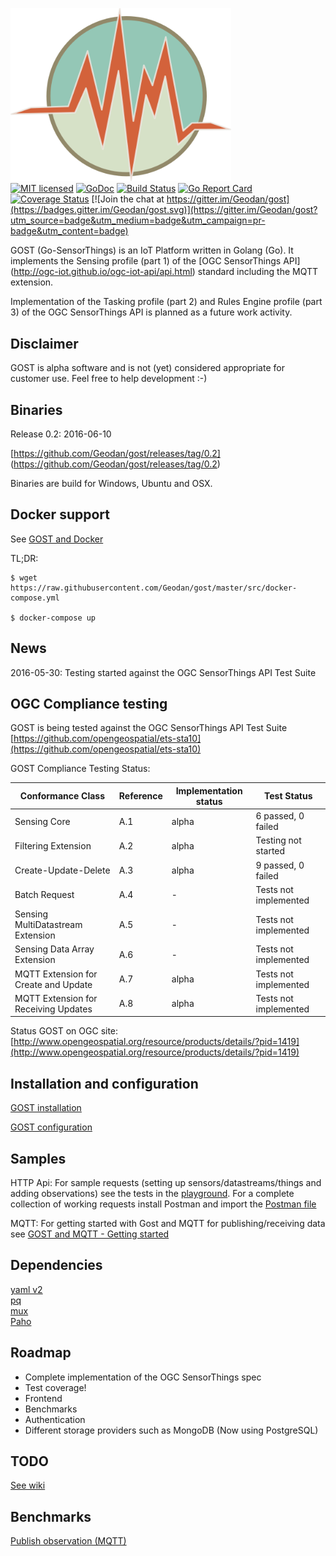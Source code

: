 <img src="src/client/assets/img/icon.png" width="353"><br />
[![MIT licensed](https://img.shields.io/badge/license-MIT-blue.svg)](https://github.com/Geodan/gost/blob/master/LICENSE)
[![GoDoc](https://godoc.org/github.com/Geodan/gost?status.svg)](https://godoc.org/github.com/Geodan/gost)
[![Build Status](http://beta.drone.io/api/badges/drone/drone/status.svg)](https://drone.io/github.com/Geodan/gost/latest)
[![Go Report Card](https://goreportcard.com/badge/geodan/gost)](https://goreportcard.com/report/geodan/gost)
[![Coverage Status](https://coveralls.io/repos/github/Geodan/gost/badge.svg?branch=master)](https://coveralls.io/github/Geodan/gost?branch=master)
[![Join the chat at https://gitter.im/Geodan/gost](https://badges.gitter.im/Geodan/gost.svg)](https://gitter.im/Geodan/gost?utm_source=badge&utm_medium=badge&utm_campaign=pr-badge&utm_content=badge)<br />

GOST (Go-SensorThings) is an IoT Platform written in Golang (Go). It implements the Sensing profile (part 1) of the [OGC SensorThings API] (http://ogc-iot.github.io/ogc-iot-api/api.html) standard including the MQTT extension.

Implementation of the Tasking profile (part 2) and Rules Engine profile (part 3) of the OGC SensorThings API is planned as a future work activity.

## Disclaimer

GOST is alpha software and is not (yet) considered appropriate for customer use. Feel free to help development :-)

## Binaries

Release 0.2: 2016-06-10

[https://github.com/Geodan/gost/releases/tag/0.2] (https://github.com/Geodan/gost/releases/tag/0.2)

Binaries are build for Windows, Ubuntu and OSX.

## Docker support

See [GOST and Docker](docs/gost_docker.md)

TL;DR:

```
$ wget https://raw.githubusercontent.com/Geodan/gost/master/src/docker-compose.yml 

$ docker-compose up
```

## News

2016-05-30: Testing started against the OGC SensorThings API Test Suite 

## OGC Compliance testing

GOST is being tested against the OGC SensorThings API Test Suite [https://github.com/opengeospatial/ets-sta10](https://github.com/opengeospatial/ets-sta10)

GOST Compliance Testing Status:

| Conformance Class                     | Reference | Implementation status |Test Status               |
|---------------------------------------|-----------|-----------------------|--------------------------| 
| Sensing Core                          | A.1       | alpha                 | 6 passed, 0 failed       |
| Filtering Extension                   | A.2       | alpha                 | Testing not started      |
| Create-Update-Delete                  | A.3       | alpha                 | 9 passed, 0 failed       |
| Batch Request                         | A.4       | -                     | Tests not implemented    |
| Sensing MultiDatastream Extension     | A.5       | -                     | Tests not implemented    |
| Sensing Data Array Extension          | A.6       | -                     | Tests not implemented    |
| MQTT Extension for Create and Update  | A.7       | alpha                 | Tests not implemented    |
| MQTT Extension for Receiving Updates  | A.8       | alpha                 | Tests not implemented    |

Status GOST on OGC site: [http://www.opengeospatial.org/resource/products/details/?pid=1419](http://www.opengeospatial.org/resource/products/details/?pid=1419)

## Installation and configuration

[GOST installation](docs/gost_installation.md)

[GOST configuration](docs/gost_configuration.md)

## Samples

HTTP Api: For sample requests (setting up sensors/datastreams/things and adding observations) see the tests in the [playground](test/playground_tests.md). 
For a complete collection of working requests install Postman and import the [Postman file](test/GOST.json.postman_collection) 

MQTT: For getting started with Gost and MQTT for publishing/receiving data see [GOST and MQTT - Getting started](docs/gost_mqtt_getting_started.md)

## Dependencies

[yaml v2](https://github.com/go-yaml/yaml)<br />
[pq](https://github.com/lib/pq)<br />
[mux](https://github.com/gorilla/mux)<br />
[Paho](https://github.com/eclipse/paho.mqtt.golang)<br />

## Roadmap

- Complete implementation of the OGC SensorThings spec
- Test coverage!
- Frontend
- Benchmarks
- Authentication
- Different storage providers such as MongoDB (Now using PostgreSQL)

## TODO

[See wiki](https://github.com/Geodan/gost/wiki/TODO)

## Benchmarks

[Publish observation (MQTT)](https://github.com/Geodan/gost/wiki/Benchmark---publish-observation-(MQTT))
